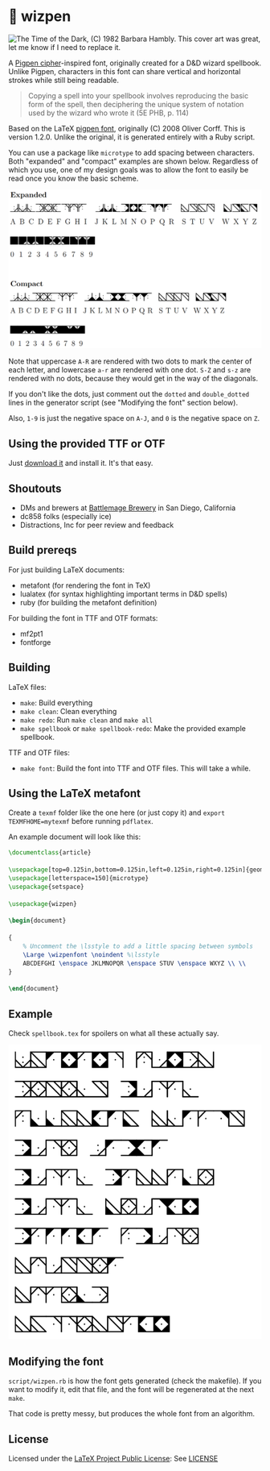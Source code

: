 # 🧙 wizpen

![The Time of the Dark, (C) 1982 Barbara Hambly. This cover art was great, 
let me know if I need to replace it.](img/logo.png)

A [Pigpen cipher](https://en.wikipedia.org/wiki/Pigpen_cipher)-inspired font,
originally created for a D\&D wizard spellbook. Unlike Pigpen, characters in
this font can share vertical and horizontal strokes while still being readable.

>Copying a spell into your spellbook involves reproducing the basic form of
>the spell, then deciphering the unique system of notation used by the wizard
>who wrote it (5E PHB, p. 114)

Based on the LaTeX [pigpen font](https://ctan.org/pkg/pigpen), originally
(C) 2008 Oliver Corff. This is version 1.2.0. Unlike the original, it is
generated entirely with a Ruby script.

You can use a package like `microtype` to add spacing between characters.
Both "expanded" and "compact" examples are shown below. Regardless of which
you use, one of my design goals was to allow the font to easily be read once
you know the basic scheme.

![key](img/key.png)

Note that uppercase `A-R` are rendered with two dots to mark the center of each
letter, and lowercase `a-r` are rendered with one dot. `S-Z` and `s-z` are
rendered with no dots, because they would get in the way of the diagonals.

If you don't like the dots, just comment out the `dotted` and `double_dotted`
lines in the generator script (see "Modifying the font" section below).

Also, `1-9` is just the negative space on `A-J`, and `0` is the negative space
on `Z`.

## Using the provided TTF or OTF

Just [download it](https://github.com/numinit/wizpen/tree/master/fonts)
and install it. It's that easy.

## Shoutouts

* DMs and brewers at [Battlemage Brewery](http://battlemagebrewing.com/)
  in San Diego, California
* dc858 folks (especially ice)
* Distractions, Inc for peer review and feedback

## Build prereqs

For just building LaTeX documents:

* metafont (for rendering the font in TeX)
* lualatex (for syntax highlighting important terms in D\&D spells)
* ruby (for building the metafont definition)

For building the font in TTF and OTF formats:

* mf2pt1
* fontforge

## Building

LaTeX files:

* `make`: Build everything
* `make clean`: Clean everything
* `make redo`: Run `make clean` and `make all`
* `make spellbook` or `make spellbook-redo`: Make the provided example
  spellbook.

TTF and OTF files:

* `make font`: Build the font into TTF and OTF files. This will take a while.

## Using the LaTeX metafont

Create a `texmf` folder like the one here (or just copy it) and
`export TEXMFHOME=mytexmf` before running `pdflatex`.

An example document will look like this:

```tex
\documentclass{article}

\usepackage[top=0.125in,bottom=0.125in,left=0.125in,right=0.125in]{geometry}
\usepackage[letterspace=150]{microtype}
\usepackage{setspace}

\usepackage{wizpen}

\begin{document}

{
    % Uncomment the \lsstyle to add a little spacing between symbols
    \Large \wizpenfont \noindent %\lsstyle
    ABCDEFGHI \enspace JKLMNOPQR \enspace STUV \enspace WXYZ \\ \\
}

\end{document}
```

## Example

Check `spellbook.tex` for spoilers on what all these actually say.

![example](img/example.png)

## Modifying the font

`script/wizpen.rb` is how the font gets generated (check the makefile).
If you want to modify it, edit that file, and the font will be regenerated
at the next `make`.

That code is pretty messy, but produces the whole font from an algorithm.

## License

Licensed under the [LaTeX Project Public License](https://ctan.org/license/lppl):
See [LICENSE](LICENSE)

